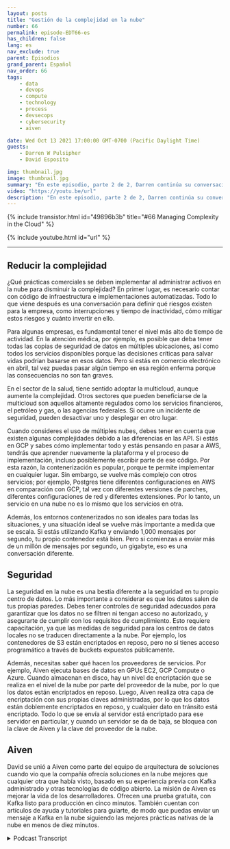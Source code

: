 ```yaml
---
layout: posts
title: "Gestión de la complejidad en la nube"
number: 66
permalink: episode-EDT66-es
has_children: false
lang: es
nav_exclude: true
parent: Episodios
grand_parent: Español
nav_order: 66
tags:
    - data
    - devops
    - compute
    - technology
    - process
    - devsecops
    - cybersecurity
    - aiven

date: Wed Oct 13 2021 17:00:00 GMT-0700 (Pacific Daylight Time)
guests:
    - Darren W Pulsipher
    - David Esposito

img: thumbnail.jpg
image: thumbnail.jpg
summary: "En este episodio, parte 2 de 2, Darren continúa su conversación con David Esposito, Arquitecto de Soluciones Global de Aiven, sobre cómo acelerar la adopción de la nube mientras se reduce la complejidad y el costo."
video: "https://youtu.be/url"
description: "En este episodio, parte 2 de 2, Darren continúa su conversación con David Esposito, Arquitecto de Soluciones Global de Aiven, sobre cómo acelerar la adopción de la nube mientras se reduce la complejidad y el costo."
---
```


<div>
{% include transistor.html id="49896b3b" title="#66 Managing Complexity in the Cloud" %}

{% include youtube.html id="url" %}
</div>

---

## Reducir la complejidad

¿Qué prácticas comerciales se deben implementar al administrar activos en la nube para disminuir la complejidad? En primer lugar, es necesario contar con código de infraestructura e implementaciones automatizadas. Todo lo que viene después es una conversación para definir qué riesgos existen para la empresa, como interrupciones y tiempo de inactividad, cómo mitigar estos riesgos y cuánto invertir en ello.

Para algunas empresas, es fundamental tener el nivel más alto de tiempo de actividad. En la atención médica, por ejemplo, es posible que deba tener todas las copias de seguridad de datos en múltiples ubicaciones, así como todos los servicios disponibles porque las decisiones críticas para salvar vidas podrían basarse en esos datos. Pero si estás en comercio electrónico en abril, tal vez puedas pasar algún tiempo en esa región enferma porque las consecuencias no son tan graves.

En el sector de la salud, tiene sentido adoptar la multicloud, aunque aumente la complejidad. Otros sectores que pueden beneficiarse de la multicloud son aquellos altamente regulados como los servicios financieros, el petróleo y gas, o las agencias federales. Si ocurre un incidente de seguridad, pueden desactivar uno y desplegar en otro lugar.

Cuando consideres el uso de múltiples nubes, debes tener en cuenta que existen algunas complejidades debido a las diferencias en las API. Si estás en GCP y sabes cómo implementar todo y estás pensando en pasar a AWS, tendrás que aprender nuevamente la plataforma y el proceso de implementación, incluso posiblemente escribir parte de ese código. Por esta razón, la contenerización es popular, porque te permite implementar en cualquier lugar. Sin embargo, se vuelve más complejo con otros servicios; por ejemplo, Postgres tiene diferentes configuraciones en AWS en comparación con GCP, tal vez con diferentes versiones de parches, diferentes configuraciones de red y diferentes extensiones. Por lo tanto, un servicio en una nube no es lo mismo que los servicios en otra.

Además, los entornos contenerizados no son ideales para todas las situaciones, y una situación ideal se vuelve más importante a medida que se escala. Si estás utilizando Kafka y enviando 1,000 mensajes por segundo, tu propio contenedor está bien. Pero si comienzas a enviar más de un millón de mensajes por segundo, un gigabyte, eso es una conversación diferente.

## Seguridad

La seguridad en la nube es una bestia diferente a la seguridad en tu propio centro de datos. Lo más importante a considerar es que los datos salen de tus propias paredes. Debes tener controles de seguridad adecuados para garantizar que los datos no se filtren ni tengan acceso no autorizado, y asegurarte de cumplir con los requisitos de cumplimiento. Esto requiere capacitación, ya que las medidas de seguridad para los centros de datos locales no se traducen directamente a la nube. Por ejemplo, los contenedores de S3 están encriptados en reposo, pero no si tienes acceso programático a través de buckets expuestos públicamente.

Además, necesitas saber qué hacen los proveedores de servicios. Por ejemplo, Aiven ejecuta bases de datos en GPUs EC2, GCP Compute o Azure. Cuando almacenan en disco, hay un nivel de encriptación que se realiza en el nivel de la nube por parte del proveedor de la nube, por lo que los datos están encriptados en reposo. Luego, Aiven realiza otra capa de encriptación con sus propias claves administradas, por lo que los datos están doblemente encriptados en reposo, y cualquier dato en tránsito está encriptado. Todo lo que se envía al servidor está encriptado para ese servidor en particular, y cuando un servidor se da de baja, se bloquea con la clave de Aiven y la clave del proveedor de la nube.

## Aiven

David se unió a Aiven como parte del equipo de arquitectura de soluciones cuando vio que la compañía ofrecía soluciones en la nube mejores que cualquier otra que había visto, basado en su experiencia previa con Kafka administrado y otras tecnologías de código abierto. La misión de Aiven es mejorar la vida de los desarrolladores. Ofrecen una prueba gratuita, con Kafka listo para producción en cinco minutos. También cuentan con artículos de ayuda y tutoriales para guiarte, de modo que puedas enviar un mensaje a Kafka en la nube siguiendo las mejores prácticas nativas de la nube en menos de diez minutos.



<details>
<summary> Podcast Transcript </summary>

<p></p>

</details>
